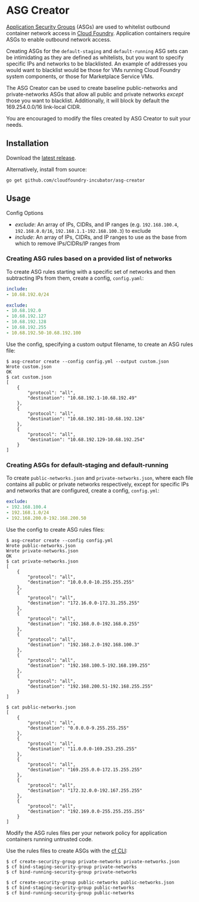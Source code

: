 # ASG Creator

[Application Security
Groups](http://docs.cloudfoundry.org/adminguide/app-sec-groups.html) (ASGs) are
used to whitelist outbound container network access in [Cloud
Foundry](http://cloudfoundry.org). Application containers require ASGs to
enable outbound network access.

Creating ASGs for the `default-staging` and `default-running` ASG sets can be
intimidating as they are defined as whitelists, but you want to specify
specific IPs and networks to be blacklisted. An example of addresses you would
want to blacklist would be those for VMs running Cloud Foundry system
components, or those for Marketplace Service VMs.

The ASG Creator can be used to create baseline public-networks and
private-networks ASGs that allow all public and private networks *except* those
you want to blacklist. Additionally, it will block by default the
169.254.0.0/16 link-local CIDR.

You are encouraged to modify the files created by ASG Creator to suit your
needs.

## Installation

Download the [latest release](https://github.com/cloudfoundry-incubator/asg-creator/releases/latest).

Alternatively, install from source:

```
go get github.com/cloudfoundry-incubator/asg-creator
```

## Usage

Config Options

* *exclude*: An array of IPs, CIDRs, and IP ranges (e.g. `192.168.100.4`, `192.168.0.0/16`, `192.168.1.1-192.168.100.3`) to exclude
* *include*: An array of IPs, CIDRs, and IP ranges to use as the base from which to remove IPs/CIDRs/IP ranges from

### Creating ASG rules based on a provided list of networks

To create ASG rules starting with a specific set of networks and then subtracting IPs from them, create a config, `config.yaml`:

```yaml
include:
- 10.68.192.0/24

exclude:
- 10.68.192.0
- 10.68.192.127
- 10.68.192.128
- 10.68.192.255
- 10.68.192.50-10.68.192.100
```

Use the config, specifying a custom output filename, to create an ASG rules file:

```
$ asg-creator create --config config.yml --output custom.json
Wrote custom.json
OK
$ cat custom.json
[
	{
		"protocol": "all",
		"destination": "10.68.192.1-10.68.192.49"
	},
	{
		"protocol": "all",
		"destination": "10.68.192.101-10.68.192.126"
	},
	{
		"protocol": "all",
		"destination": "10.68.192.129-10.68.192.254"
	}
]
```


### Creating ASGs for default-staging and default-running

To create `public-networks.json` and `private-networks.json`, where each file contains all public or private networks respectively, except for specific IPs and networks that are configured, create a config, `config.yml`:

```yaml
exclude:
- 192.168.100.4
- 192.168.1.0/24
- 192.168.200.0-192.168.200.50
```

Use the config to create ASG rules files:

```
$ asg-creator create --config config.yml
Wrote public-networks.json
Wrote private-networks.json
OK
$ cat private-networks.json
[
	{
		"protocol": "all",
		"destination": "10.0.0.0-10.255.255.255"
	},
	{
		"protocol": "all",
		"destination": "172.16.0.0-172.31.255.255"
	},
	{
		"protocol": "all",
		"destination": "192.168.0.0-192.168.0.255"
	},
	{
		"protocol": "all",
		"destination": "192.168.2.0-192.168.100.3"
	},
	{
		"protocol": "all",
		"destination": "192.168.100.5-192.168.199.255"
	},
	{
		"protocol": "all",
		"destination": "192.168.200.51-192.168.255.255"
	}
]

$ cat public-networks.json
[
	{
		"protocol": "all",
		"destination": "0.0.0.0-9.255.255.255"
	},
	{
		"protocol": "all",
		"destination": "11.0.0.0-169.253.255.255"
	},
	{
		"protocol": "all",
		"destination": "169.255.0.0-172.15.255.255"
	},
	{
		"protocol": "all",
		"destination": "172.32.0.0-192.167.255.255"
	},
	{
		"protocol": "all",
		"destination": "192.169.0.0-255.255.255.255"
	}
]
```

Modify the ASG rules files per your network policy for application containers
running untrusted code.

Use the rules files to create ASGs with the [cf
CLI](https://github.com/cloudfoundry/cli/releases/latest):

```
$ cf create-security-group private-networks private-networks.json
$ cf bind-staging-security-group private-networks
$ cf bind-running-security-group private-networks

$ cf create-security-group public-networks public-networks.json
$ cf bind-staging-security-group public-networks
$ cf bind-running-security-group public-networks
```
